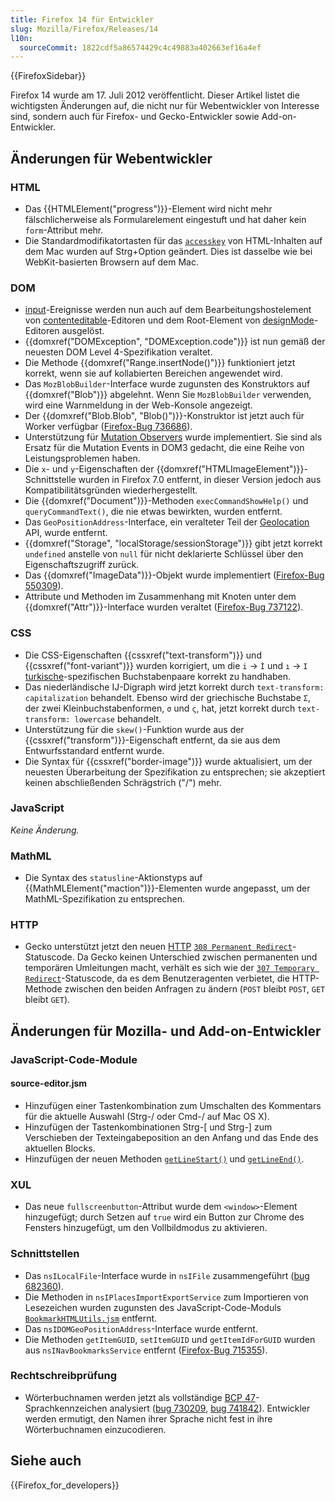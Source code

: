 ```yaml
---
title: Firefox 14 für Entwickler
slug: Mozilla/Firefox/Releases/14
l10n:
  sourceCommit: 1822cdf5a86574429c4c49883a402663ef16a4ef
---
```


{{FirefoxSidebar}}

Firefox 14 wurde am 17. Juli 2012 veröffentlicht. Dieser Artikel listet die wichtigsten Änderungen auf, die nicht nur für Webentwickler von Interesse sind, sondern auch für Firefox- und Gecko-Entwickler sowie Add-on-Entwickler.

## Änderungen für Webentwickler

### HTML

- Das {{HTMLElement("progress")}}-Element wird nicht mehr fälschlicherweise als Formularelement eingestuft und hat daher kein `form`-Attribut mehr.
- Die Standardmodifikatortasten für das [`accesskey`](/de/docs/Web/HTML/Global_attributes) von HTML-Inhalten auf dem Mac wurden auf Strg+Option geändert. Dies ist dasselbe wie bei WebKit-basierten Browsern auf dem Mac.

### DOM

- [input](/de/docs/Web/API/Element/input_event)-Ereignisse werden nun auch auf dem Bearbeitungshostelement von [contenteditable](/de/docs/Web/API/HTMLElement/contentEditable)-Editoren und dem Root-Element von [designMode](/de/docs/Web/API/Document/designMode)-Editoren ausgelöst.
- {{domxref("DOMException", "DOMException.code")}} ist nun gemäß der neuesten DOM Level 4-Spezifikation veraltet.
- Die Methode {{domxref("Range.insertNode()")}} funktioniert jetzt korrekt, wenn sie auf kollabierten Bereichen angewendet wird.
- Das `MozBlobBuilder`-Interface wurde zugunsten des Konstruktors auf {{domxref("Blob")}} abgelehnt. Wenn Sie `MozBlobBuilder` verwenden, wird eine Warnmeldung in der Web-Konsole angezeigt.
- Der {{domxref("Blob.Blob", "Blob()")}}-Konstruktor ist jetzt auch für Worker verfügbar ([Firefox-Bug 736686](https://bugzil.la/736686)).
- Unterstützung für [Mutation Observers](/de/docs/Web/API/MutationObserver) wurde implementiert. Sie sind als Ersatz für die Mutation Events in DOM3 gedacht, die eine Reihe von Leistungsproblemen haben.
- Die `x`- und `y`-Eigenschaften der {{domxref("HTMLImageElement")}}-Schnittstelle wurden in Firefox 7.0 entfernt, in dieser Version jedoch aus Kompatibilitätsgründen wiederhergestellt.
- Die {{domxref("Document")}}-Methoden `execCommandShowHelp()` und `queryCommandText()`, die nie etwas bewirkten, wurden entfernt.
- Das `GeoPositionAddress`-Interface, ein veralteter Teil der [Geolocation](/de/docs/Web/API/Geolocation_API) API, wurde entfernt.
- {{domxref("Storage", "localStorage/sessionStorage")}} gibt jetzt korrekt `undefined` anstelle von `null` für nicht deklarierte Schlüssel über den Eigenschaftszugriff zurück.
- Das {{domxref("ImageData")}}-Objekt wurde implementiert ([Firefox-Bug 550309](https://bugzil.la/550309)).
- Attribute und Methoden im Zusammenhang mit Knoten unter dem {{domxref("Attr")}}-Interface wurden veraltet ([Firefox-Bug 737122](https://bugzil.la/737122)).

### CSS

- Die CSS-Eigenschaften {{cssxref("text-transform")}} und {{cssxref("font-variant")}} wurden korrigiert, um die `i` → `İ` und `ı` → `I` [turkische](https://en.wikipedia.org/wiki/Turkic_languages)-spezifischen Buchstabenpaare korrekt zu handhaben.
- Das niederländische IJ-Digraph wird jetzt korrekt durch `text-transform: capitalization` behandelt. Ebenso wird der griechische Buchstabe `Σ`, der zwei Kleinbuchstabenformen, `σ` und `ς`, hat, jetzt korrekt durch `text-transform: lowercase` behandelt.
- Unterstützung für die `skew()`-Funktion wurde aus der {{cssxref("transform")}}-Eigenschaft entfernt, da sie aus dem Entwurfsstandard entfernt wurde.
- Die Syntax für {{cssxref("border-image")}} wurde aktualisiert, um der neuesten Überarbeitung der Spezifikation zu entsprechen; sie akzeptiert keinen abschließenden Schrägstrich ("/") mehr.

### JavaScript

_Keine Änderung._

### MathML

- Die Syntax des `statusline`-Aktionstyps auf {{MathMLElement("maction")}}-Elementen wurde angepasst, um der MathML-Spezifikation zu entsprechen.

### HTTP

- Gecko unterstützt jetzt den neuen [HTTP](/de/docs/Web/HTTP) [`308 Permanent Redirect`](/de/docs/Web/HTTP/Status#308)-Statuscode. Da Gecko keinen Unterschied zwischen permanenten und temporären Umleitungen macht, verhält es sich wie der [`307 Temporary Redirect`](/de/docs/Web/HTTP/Status#307)-Statuscode, da es dem Benutzeragenten verbietet, die HTTP-Methode zwischen den beiden Anfragen zu ändern (`POST` bleibt `POST`, `GET` bleibt `GET`).

## Änderungen für Mozilla- und Add-on-Entwickler

### JavaScript-Code-Module

#### source-editor.jsm

- Hinzufügen einer Tastenkombination zum Umschalten des Kommentars für die aktuelle Auswahl (Strg-/ oder Cmd-/ auf Mac OS X).
- Hinzufügen der Tastenkombinationen Strg-\[ und Strg-] zum Verschieben der Texteingabeposition an den Anfang und das Ende des aktuellen Blocks.
- Hinzufügen der neuen Methoden [`getLineStart()`](/de/docs/JavaScript_code_modules/source-editor.jsm#getLineStart%28%29) und [`getLineEnd()`](/de/docs/JavaScript_code_modules/source-editor.jsm#getLineEnd%28%29).

### XUL

- Das neue `fullscreenbutton`-Attribut wurde dem `<window>`-Element hinzugefügt; durch Setzen auf `true` wird ein Button zur Chrome des Fensters hinzugefügt, um den Vollbildmodus zu aktivieren.

### Schnittstellen

- Das `nsILocalFile`-Interface wurde in `nsIFile` zusammengeführt ([bug 682360](https://bugzil.la/682360)).
- Die Methoden in `nsIPlacesImportExportService` zum Importieren von Lesezeichen wurden zugunsten des JavaScript-Code-Moduls [`BookmarkHTMLUtils.jsm`](/de/docs/JavaScript_code_modules/BookmarkHTMLUtils.jsm) entfernt.
- Das `nsIDOMGeoPositionAddress`-Interface wurde entfernt.
- Die Methoden `getItemGUID`, `setItemGUID` und `getItemIdForGUID` wurden aus `nsINavBookmarksService` entfernt ([Firefox-Bug 715355](https://bugzil.la/715355)).

### Rechtschreibprüfung

- Wörterbuchnamen werden jetzt als vollständige [BCP 47](https://www.rfc-editor.org/info/bcp47)-Sprachkennzeichen analysiert ([bug 730209](https://bugzil.la/730209), [bug 741842](https://bugzil.la/741842)). Entwickler werden ermutigt, den Namen ihrer Sprache nicht fest in ihre Wörterbuchnamen einzucodieren.

## Siehe auch

{{Firefox_for_developers}}
